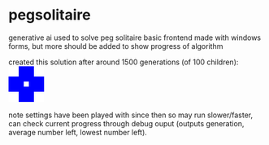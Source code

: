 # pegsolitaire
generative ai used to solve peg solitaire
basic frontend made with windows forms, but more should be added to show progress of algorithm

created this solution after around 1500 generations (of 100 children):
![](https://github.com/hrrycx/peg-solitaire-solver/blob/master/final_final_amination.gif)

note settings have been played with since then so may run slower/faster, can check current progress through debug ouput (outputs generation, average number left, lowest number left).
